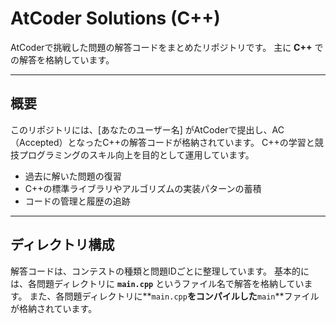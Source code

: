# AtCoder Solutions (C++)

AtCoderで挑戦した問題の解答コードをまとめたリポジトリです。
主に **C++** での解答を格納しています。

---

## 概要

このリポジトリには、[あなたのユーザー名] がAtCoderで提出し、AC（Accepted）となったC++の解答コードが格納されています。
C++の学習と競技プログラミングのスキル向上を目的として運用しています。

- 過去に解いた問題の復習
- C++の標準ライブラリやアルゴリズムの実装パターンの蓄積
- コードの管理と履歴の追跡

---

## ディレクトリ構成

解答コードは、コンテストの種類と問題IDごとに整理しています。
基本的には、各問題ディレクトリに **`main.cpp`** というファイル名で解答を格納しています。
また、各問題ディレクトリに**`main.cpp`**をコンパイルした**`main`**ファイルが格納されています。
